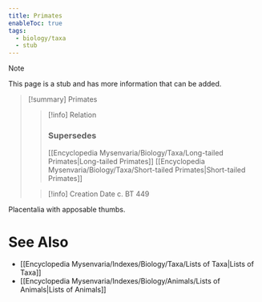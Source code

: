 ```yaml
---
title: Primates
enableToc: true
tags:
  - biology/taxa
  - stub
---
```


> [!note]
> This page is a stub and has more information that can be added.

> [!summary] Primates
> > [!info] Relation
> > ### Supersedes 
> > [[Encyclopedia Mysenvaria/Biology/Taxa/Long-tailed Primates|Long-tailed Primates]]
> > [[Encyclopedia Mysenvaria/Biology/Taxa/Short-tailed Primates|Short-tailed Primates]]
>
> > [!info] Creation Date
> > c. BT 449

Placentalia with apposable thumbs.

# See Also
- [[Encyclopedia Mysenvaria/Indexes/Biology/Taxa/Lists of Taxa|Lists of Taxa]]
- [[Encyclopedia Mysenvaria/Indexes/Biology/Animals/Lists of Animals|Lists of Animals]]
